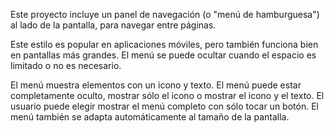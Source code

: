 Este proyecto incluye un panel de navegación (o "menú de hamburguesa") al lado de la pantalla, para navegar entre páginas.

Este estilo es popular en aplicaciones móviles, pero también funciona bien en pantallas más grandes. El menú se puede ocultar cuando el espacio es limitado o no es necesario.

El menú muestra elementos con un icono y texto. El menú puede estar completamente oculto, mostrar sólo el icono o mostrar el icono y el texto. El usuario puede elegir mostrar el menú completo con sólo tocar un botón. El menú también se adapta automáticamente al tamaño de la pantalla.